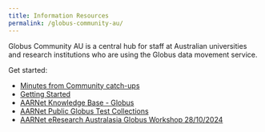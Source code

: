 ```yaml
---
title: Information Resources
permalink: /globus-community-au/
---
```


Globus Community AU is a central hub for staff at Australian universities and research institutions who are using the Globus data movement service.   

Get started:

* [Minutes from Community catch-ups](/community-updates)
* [Getting Started](./getting_started.html)
* [AARNet Knowledge Base - Globus](https://support.aarnet.edu.au/hc/en-us/categories/5318479482767-Globus)
* [AARNet Public Globus Test Collections](./aarnet_globus_collections.html)
* [AARNet eResearch Australasia Globus Workshop 28/10/2024](./era24_workshop/)
